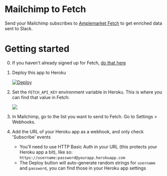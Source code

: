 # Mailchimp to Fetch

Send your Mailchimp subscribes to [Amplemarket Fetch](http://fetch.amplemarket.com/) to get enriched data sent to Slack.

# Getting started

0. If you haven't already signed up for Fetch, [do that here](http://fetch.amplemarket.com/)
1. Deploy this app to Heroku

    [![Deploy](https://www.herokucdn.com/deploy/button.svg)](https://heroku.com/deploy)

2. Set the `FETCH_API_KEY` environment variable in Heroku. This is where you can find that value in Fetch:
    
    ![](https://tppr.s3.amazonaws.com/uploads/ad5ee6513f9385047fb9aa158d75bd63.png)

3. In Mailchimp, go to the list you want to send to Fetch. Go to Settings > Webhooks.
4. Add the URL of your Heroku app as a webhook, and only check 'Subscribe' events
    * You'll need to use HTTP Basic Auth in your URL (this protects your Heroku app a bit), like so: `https://username:password@yourapp.herokuapp.com`
    * The Deploy button will auto-generate random strings for `username` and `password`, you can find those in your Heroku app settings
